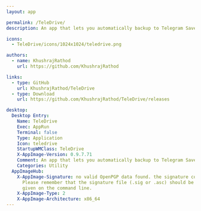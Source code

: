 ```yaml
---
layout: app

permalink: /TeleDrive/
description: An app that lets you automatically backup to Telegram Saved Messages

icons:
  - TeleDrive/icons/1024x1024/teledrive.png

authors:
  - name: KhushrajRathod
    url: https://github.com/KhushrajRathod

links:
  - type: GitHub
    url: KhushrajRathod/TeleDrive
  - type: Download
    url: https://github.com/KhushrajRathod/TeleDrive/releases

desktop:
  Desktop Entry:
    Name: TeleDrive
    Exec: AppRun
    Terminal: false
    Type: Application
    Icon: teledrive
    StartupWMClass: TeleDrive
    X-AppImage-Version: 0.9.7.71
    Comment: An app that lets you automatically backup to Telegram Saved Messages
    Categories: Utility
  AppImageHub:
    X-AppImage-Signature: no valid OpenPGP data found. the signature could not be verified.
      Please remember that the signature file (.sig or .asc) should be the first file
      given on the command line.
    X-AppImage-Type: 2
    X-AppImage-Architecture: x86_64
---
```


